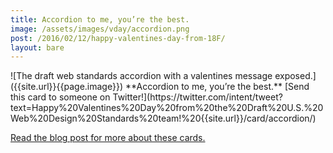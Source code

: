 ```yaml
---
title: Accordion to me, you’re the best.
image: /assets/images/vday/accordion.png
post: /2016/02/12/happy-valentines-day-from-18F/
layout: bare
---
```

<meta name="twitter:card" content="photo" />
<meta name="twitter:title" content="{{ page.title }}" />
<meta name="twitter:image" content="{{site.url}}{{page.image}}" />
<meta name="twitter:url" content="{{ page.post }}" />
![The draft web standards accordion with a valentines message exposed.]({{site.url}}{{page.image}})
**Accordion to me, you’re the best.** [Send this card to someone on Twitter!](https://twitter.com/intent/tweet?text=Happy%20Valentines%20Day%20from%20the%20Draft%20U.S.%20Web%20Design%20Standards%20team!%20{{site.url}}/card/accordion/)

[Read the blog post for more about these cards.]({{site.baseurl}}{{page.post}})
